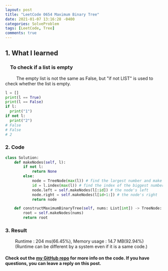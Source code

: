 ```yaml
---
layout: post
title: "LeetCode 0654 Maximum Binary Tree"
date: 2021-01-07 13:16:28 -0400
categories: SolveProblem
tags: [LeetCode, Tree]
comments: true
---
```


## 1. What I learned
### &nbsp;&nbsp;&nbsp;&nbsp;To check if a list is empty
&nbsp;&nbsp;&nbsp;&nbsp;&nbsp;&nbsp;&nbsp;&nbsp; The empty list is not the same as False, but "if not LIST" is used to check whether the list is empty.  
```python
l = []
print(l == True)
print(l == False)
if l:
  print("1")
if not l:
  print("2")
# False
# False
# 2
```

### 2. Code
```python
class Solution:
    def makeNodes(self, l):
        if not l:
            return None
        else:
            node = TreeNode(max(l)) # find the largest number and make it a treenode
            id = l.index(max(l)) # find the index of the biggest number
            node.left = self.makeNodes(l[:id]) # the node's left
            node.right = self.makeNodes(l[id+1:]) # the node's right
            return node

    def constructMaximumBinaryTree(self, nums: List[int]) -> TreeNode:
        root = self.makeNodes(nums)
        return root
```

### 3. Result
&nbsp;&nbsp;&nbsp;&nbsp;&nbsp;&nbsp;&nbsp;&nbsp;Runtime : 204 ms(66.45%), Memory usage : 14.7 MB(92.94%)  
&nbsp;&nbsp;&nbsp;&nbsp;&nbsp;&nbsp;&nbsp;&nbsp;(Runtime can be different by a system even if it is a same code.)

#### Check out the [my GitHub repo][hyuk-gh] for more info on the code. If you have questions, you can leave a reply on this post.
[hyuk-gh]:   https://github.com/dlgur1994/StudyAlgorithms
